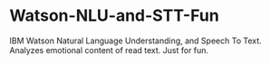 # Watson-NLU-and-STT-Fun
IBM Watson Natural Language Understanding, and Speech To Text.  Analyzes emotional content of read text.  Just for fun.

